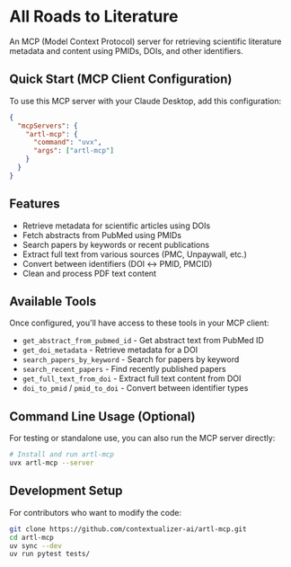 # All Roads to Literature

An MCP (Model Context Protocol) server for retrieving scientific literature metadata and content using PMIDs, DOIs, and other identifiers.

## Quick Start (MCP Client Configuration)

To use this MCP server with your Claude Desktop, add this configuration:

```json
{
  "mcpServers": {
    "artl-mcp": {
      "command": "uvx",
      "args": ["artl-mcp"]
    }
  }
}
```

## Features

- Retrieve metadata for scientific articles using DOIs
- Fetch abstracts from PubMed using PMIDs  
- Search papers by keywords or recent publications
- Extract full text from various sources (PMC, Unpaywall, etc.)
- Convert between identifiers (DOI ↔ PMID, PMCID)
- Clean and process PDF text content

## Available Tools

Once configured, you'll have access to these tools in your MCP client:

- `get_abstract_from_pubmed_id` - Get abstract text from PubMed ID
- `get_doi_metadata` - Retrieve metadata for a DOI
- `search_papers_by_keyword` - Search for papers by keyword
- `search_recent_papers` - Find recently published papers
- `get_full_text_from_doi` - Extract full text content from DOI
- `doi_to_pmid` / `pmid_to_doi` - Convert between identifier types

## Command Line Usage (Optional)

For testing or standalone use, you can also run the MCP server directly:

```bash
# Install and run artl-mcp
uvx artl-mcp --server
```

## Development Setup

For contributors who want to modify the code:

```bash
git clone https://github.com/contextualizer-ai/artl-mcp.git
cd artl-mcp
uv sync --dev
uv run pytest tests/
```
